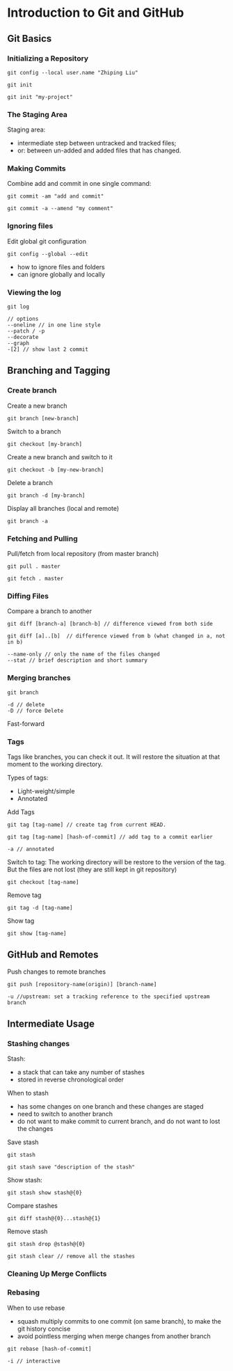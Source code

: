 # Introduction to Git and GitHub

## Git Basics

### Initializing a Repository

```
git config --local user.name "Zhiping Liu"

git init

git init "my-project"

```
### The Staging Area

Staging area:
- intermediate step between untracked and tracked files;
- or: between un-added and added files that has changed.

### Making Commits

Combine add and commit in one single command:
```
git commit -am "add and commit"

git commit -a --amend "my comment"
```
### Ignoring files
Edit global git configuration
```
git config --global --edit
```
- how to ignore files and folders
- can ignore globally and locally

### Viewing the log
```
git log

// options
--oneline // in one line style
--patch / -p
--decorate
--graph
-[2] // show last 2 commit

```

## Branching and Tagging

### Create branch

Create a new branch

```
git branch [new-branch]

```

Switch to a branch

```
git checkout [my-branch]

```

Create a new branch and switch to it

```
git checkout -b [my-new-branch]

```

Delete a branch

```
git branch -d [my-branch]

```

Display all branches (local and remote)

```
git branch -a

```

### Fetching and Pulling

Pull/fetch from local repository (from master branch)

```
git pull . master

git fetch . master
```
### Diffing Files

Compare a branch to another

```
git diff [branch-a] [branch-b] // difference viewed from both side

git diff [a]..[b]  // difference viewed from b (what changed in a, not in b)

--name-only // only the name of the files changed
--stat // brief description and short summary

```
### Merging branches

```
git branch

-d // delete
-D // force Delete

```
Fast-forward

### Tags

Tags like branches, you can check it out. It will restore the situation at that moment to the working directory.

Types of tags:
- Light-weight/simple
- Annotated

Add Tags

```
git tag [tag-name] // create tag from current HEAD.

git tag [tag-name] [hash-of-commit] // add tag to a commit earlier

-a // annotated

```

Switch to tag:
The working directory will be restore to the version of the tag. But the files are not lost (they are still kept in git repository)

```
git checkout [tag-name]

```

Remove tag
```
git tag -d [tag-name]
```

Show tag
```
git show [tag-name]

```

## GitHub and Remotes

Push changes to remote branches

```
git push [repository-name(origin)] [branch-name]

-u //upstream: set a tracking reference to the specified upstream branch

```

## Intermediate Usage

### Stashing changes
Stash:
- a stack that can take any number of stashes
- stored in reverse chronological order

When to stash
- has some changes on one branch and these changes are staged
- need to switch to another branch
- do not want to make commit to current branch, and do not want to lost the changes

Save stash
```
git stash

git stash save "description of the stash"

```
Show stash:

```
git stash show stash@{0}

```

Compare stashes

```
git diff stash@{0}...stash@{1}
```

Remove stash

```
git stash drop @stash@{0}

git stash clear // remove all the stashes

```

### Cleaning Up Merge Conflicts

### Rebasing

When to use rebase
- squash multiply commits to one commit (on same branch), to make the git history concise
- avoid pointless merging when merge changes from another branch

```
git rebase [hash-of-commit]

-i // interactive
```

